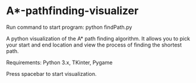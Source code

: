 # A*-pathfinding-visualizer

Run command to start program: python findPath.py

A python visualization of the A* path finding algorithm. It allows you to pick your start and end location and view the process of finding the shortest path.

Requirements:
    Python 3.x,
    TKinter,
    Pygame

Press spacebar to start visualization.
